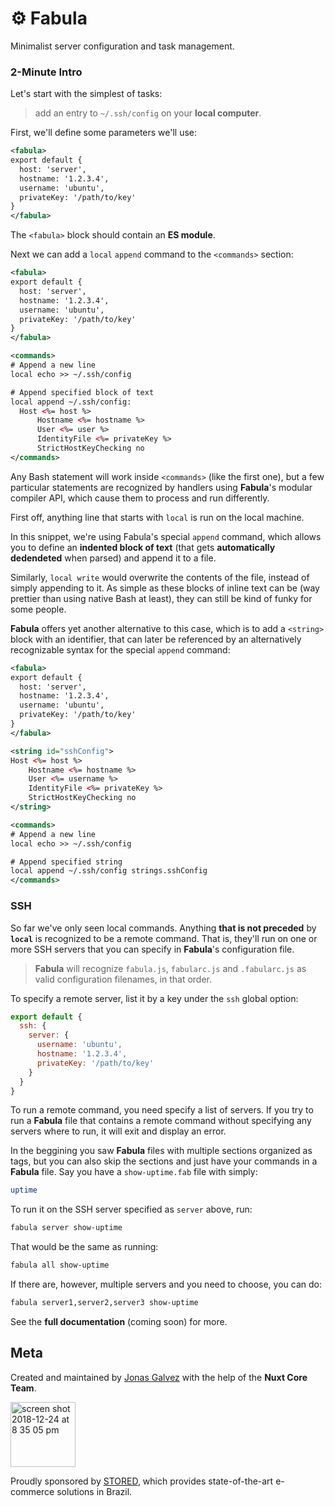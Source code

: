 <p align="center">
  <h1>⚙ Fabula</h1>
  <span>Minimalist server configuration and task management.</span>
</p>

### 2-Minute Intro

Let's start with the simplest of tasks:

> add an entry to `~/.ssh/config` on your **local computer**. 

First, we'll define some parameters we'll use:

```xml
<fabula>
export default {
  host: 'server',
  hostname: '1.2.3.4',
  username: 'ubuntu',
  privateKey: '/path/to/key'
}
</fabula>
```

The `<fabula>` block should contain an **ES module**.

Next we can add a `local` `append` command to the `<commands>` section:

```xml
<fabula>
export default {
  host: 'server',
  hostname: '1.2.3.4',
  username: 'ubuntu',
  privateKey: '/path/to/key'
}
</fabula>

<commands>
# Append a new line
local echo >> ~/.ssh/config

# Append specified block of text
local append ~/.ssh/config:
  Host <%= host %>
      Hostname <%= hostname %>
      User <%= user %>
      IdentityFile <%= privateKey %>
      StrictHostKeyChecking no
</commands>
```

Any Bash statement will work inside `<commands>` (like the first one), but a few
particular statements are recognized by handlers using **Fabula**'s modular 
compiler API, which cause them to process and run differently. 

First off, anything line that starts with `local` is run on the local machine.

In this snippet, we're using Fabula's special `append` command, which allows you 
to define an **indented block of text** (that gets **automatically dedendeted** 
when parsed) and append it to a file. 

Similarly, `local write` would overwrite the contents of the file, instead of 
simply appending to it. As simple as these blocks of inline text can be (way 
prettier than using native Bash at least), they can still be kind of funky for 
some people.

**Fabula** offers yet another alternative to this case, which is to add a 
`<string>` block with an identifier, that can later be referenced by an 
alternatively recognizable syntax for the special `append` command:

```xml
<fabula>
export default {
  host: 'server',
  hostname: '1.2.3.4',
  username: 'ubuntu',
  privateKey: '/path/to/key'
}
</fabula>

<string id="sshConfig">
Host <%= host %>
    Hostname <%= hostname %>
    User <%= username %>
    IdentityFile <%= privateKey %>
    StrictHostKeyChecking no
</string>

<commands>
# Append a new line
local echo >> ~/.ssh/config

# Append specified string
local append ~/.ssh/config strings.sshConfig
</commands>
```

### SSH

So far we've only seen local commands. Anything **that is not preceded** by 
**`local`** is recognized to be a remote command. That is, they'll run on one
or more SSH servers that you can specify in **Fabula**'s configuration file.

> **Fabula** will recognize `fabula.js`, `fabularc.js` and `.fabularc.js` as
valid configuration filenames, in that order.

To specify a remote server, list it by a key under the `ssh` global option:

```js
export default {
  ssh: {
    server: {
      username: 'ubuntu',
      hostname: '1.2.3.4',
      privateKey: '/path/to/key'
    }
  }
}
```

To run a remote command, you need specify a list of servers. If you try to run
a **Fabula** file that contains a remote command without specifying any servers
where to run, it will exit and display an error. 

In the beggining you saw **Fabula** files with multiple sections organized as 
tags, but you can also skip the sections and just have your commands in a 
**Fabula** file. Say you have a `show-uptime.fab` file with simply:

```sh
uptime
```

To run it on the SSH server specified as `server` above, run:

```sh
fabula server show-uptime
```

That would be the same as running:

```sh
fabula all show-uptime
```

If there are, however, multiple servers and you need to choose, you can do:


```sh
fabula server1,server2,server3 show-uptime
```

See the **full documentation** (coming soon) for more.

## Meta

Created and maintained by [Jonas Galvez][jg] with the help of the **Nuxt Core Team**.

<img width="104" alt="screen shot 2018-12-24 at 8 35 05 pm" src="https://user-images.githubusercontent.com/12291/50407303-987b3180-07bb-11e9-80b8-9609f99023dc.png">

Proudly sponsored by [STORED][stored], which provides state-of-the-art e-commerce solutions in Brazil.

[jg]: http://hire.jonasgalvez.com.br
[stored]: http://stored.com.br
